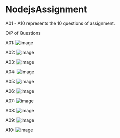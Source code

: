 # NodejsAssignment


A01 - A10 represents the 10 questions of assignment. 

O/P of Questions

A01: 
![image](https://github.com/Pranshh19/NodejsAssignment/assets/95425577/e577f14b-4ad2-47eb-9e55-481a7a76c6b8)

A02: 
![image](https://github.com/Pranshh19/NodejsAssignment/assets/95425577/ea8ec79f-b946-45c1-92a1-778651413917)

A03:
![image](https://github.com/Pranshh19/NodejsAssignment/assets/95425577/5948a890-09e2-4bd4-bb04-e5e42a5efbab)

A04: 
![image](https://github.com/Pranshh19/NodejsAssignment/assets/95425577/490be067-da0e-4eb3-a6db-d8229f89b9c9)


A05:
![image](https://github.com/Pranshh19/NodejsAssignment/assets/95425577/3008abe0-6f54-4d67-8a0b-1bf15f4ad93b)


A06: 
![image](https://github.com/Pranshh19/NodejsAssignment/assets/95425577/845372e0-d16b-4501-8dd9-6c9752d4a7a8)

A07: 
![image](https://github.com/Pranshh19/NodejsAssignment/assets/95425577/e07341e4-a5fa-4718-8b16-f1da2c8156d9)


A08:
![image](https://github.com/Pranshh19/NodejsAssignment/assets/95425577/134a15e6-2bc5-4d70-9ec0-ad16d92cbc90)

A09: 
![image](https://github.com/Pranshh19/NodejsAssignment/assets/95425577/a39adb59-7d9c-4be3-8d70-b600829c5a84)

A10: 
![image](https://github.com/Pranshh19/NodejsAssignment/assets/95425577/889b2267-c701-496b-8fd2-ca6ee0e36f31)


